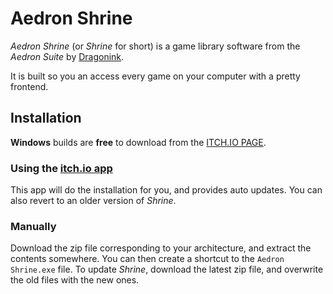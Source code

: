 # Aedron Shrine

_Aedron Shrine_ (or _Shrine_ for short) is a game library software from the _Aedron Suite_ by [Dragonink](https://dragolemjblond.itch.io/).

It is built so you an access every game on your computer with a pretty frontend.

## Installation

**Windows** builds are **free** to download from the [ITCH.IO PAGE](https://dragolemjblond.itch.io/aedron-shrine).

### Using the [itch.io app](https://github.com/itchio/itch)

This app will do the installation for you, and provides auto updates. You can also revert to an older version of _Shrine_.

### Manually

Download the zip file corresponding to your architecture, and extract the contents somewhere. You can then create a shortcut to the `Aedron Shrine.exe` file.
To update _Shrine_, download the latest zip file, and overwrite the old files with the new ones.
